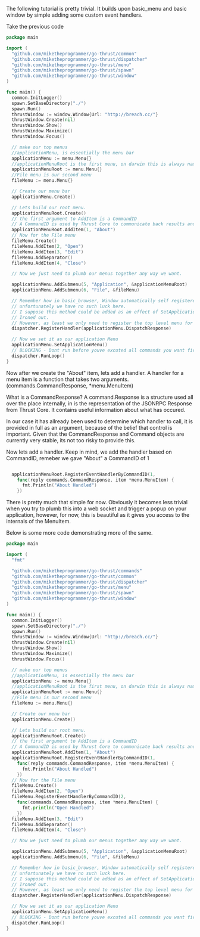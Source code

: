 The following tutorial is pretty trivial.
It builds upon basic_menu and basic window
by simple adding some custom event handlers.

Take the previous code

```go
package main

import (
  "github.com/miketheprogrammer/go-thrust/common"
  "github.com/miketheprogrammer/go-thrust/dispatcher"
  "github.com/miketheprogrammer/go-thrust/menu"
  "github.com/miketheprogrammer/go-thrust/spawn"
  "github.com/miketheprogrammer/go-thrust/window"
)

func main() {
  common.InitLogger()
  spawn.SetBaseDirectory("./")
  spawn.Run()
  thrustWindow := window.Window{Url: "http://breach.cc/"}
  thrustWindow.Create(nil)
  thrustWindow.Show()
  thrustWindow.Maximize()
  thrustWindow.Focus()

  // make our top menus
  //applicationMenu, is essentially the menu bar
  applicationMenu := menu.Menu{}
  //applicationMenuRoot is the first menu, on darwin this is always named the name of your application.
  applicationMenuRoot := menu.Menu{}
  //File menu is our second menu
  fileMenu := menu.Menu{}

  // Create our menu bar
  applicationMenu.Create()

  // Lets build our root menu.
  applicationMenuRoot.Create()
  // the first argument to AddItem is a CommandID
  // A CommandID is used by Thrust Core to communicate back results and events.
  applicationMenuRoot.AddItem(1, "About")
  // Now for the File menu
  fileMenu.Create()
  fileMenu.AddItem(2, "Open")
  fileMenu.AddItem(3, "Edit")
  fileMenu.AddSeparator()
  fileMenu.AddItem(4, "Close")

  // Now we just need to plumb our menus together any way we want.

  applicationMenu.AddSubmenu(5, "Application", &applicationMenuRoot)
  applicationMenu.AddSubmenu(6, "File", &fileMenu)

  // Remember how in basic_browser, Window automatically self registered with the dispatcher.
  // unfortunately we have no such luck here.
  // I suppose this method could be added as an effect of SetApplicationMenu, but the effects of that need to be
  // Ironed out.
  // However, as least we only need to register the top level menu for events, all sub menus will delegate for the top menu.
  dispatcher.RegisterHandler(applicationMenu.DispatchResponse)

  // Now we set it as our application Menu
  applicationMenu.SetApplicationMenu()
  // BLOCKING - Dont run before youve excuted all commands you want first.
  dispatcher.RunLoop()
}

```

Now after we create the "About" item,
lets add a handler. A handler for a menu item is a function that takes two arguments.
(commands.CommandResponse, *menu.MenuItem)

What is a CommandResponse? A command.Response is a structure used all over the place internally, in is the representation of the JSONRPC Response from Thrust Core.
It contains useful information about what has occured.

In our case it has allready been used to determine which handler to call, it is provided in full as an argument, because of the belief that control is important. Given that the CommandResponse and Command objects are currently very stable, its not too risky to provide this.

Now lets add a handler. Keep in mind, we add the handler based on CommandID, remeber we gave "About" a CommandID of 1
```go

  applicationMenuRoot.RegisterEventHandlerByCommandID(1,
    func(reply commands.CommandResponse, item *menu.MenuItem) {
      fmt.Println("About Handled")
    })

```

There is pretty much that simple for now. Obviously it becomes less trivial when you try to plumb this into a web socket and trigger a popup on your application, however, for now, this is beautiful as it gives you access to the internals of the MenuItem.

Below is some more code demonstrating more of the same.

```go
package main

import (
  "fmt"

  "github.com/miketheprogrammer/go-thrust/commands"
  "github.com/miketheprogrammer/go-thrust/common"
  "github.com/miketheprogrammer/go-thrust/dispatcher"
  "github.com/miketheprogrammer/go-thrust/menu"
  "github.com/miketheprogrammer/go-thrust/spawn"
  "github.com/miketheprogrammer/go-thrust/window"
)

func main() {
  common.InitLogger()
  spawn.SetBaseDirectory("./")
  spawn.Run()
  thrustWindow := window.Window{Url: "http://breach.cc/"}
  thrustWindow.Create(nil)
  thrustWindow.Show()
  thrustWindow.Maximize()
  thrustWindow.Focus()

  // make our top menus
  //applicationMenu, is essentially the menu bar
  applicationMenu := menu.Menu{}
  //applicationMenuRoot is the first menu, on darwin this is always named the name of your application.
  applicationMenuRoot := menu.Menu{}
  //File menu is our second menu
  fileMenu := menu.Menu{}

  // Create our menu bar
  applicationMenu.Create()

  // Lets build our root menu.
  applicationMenuRoot.Create()
  // the first argument to AddItem is a CommandID
  // A CommandID is used by Thrust Core to communicate back results and events.
  applicationMenuRoot.AddItem(1, "About")
  applicationMenuRoot.RegisterEventHandlerByCommandID(1,
    func(reply commands.CommandResponse, item *menu.MenuItem) {
      fmt.Println("About Handled")
    })
  // Now for the File menu
  fileMenu.Create()
  fileMenu.AddItem(2, "Open")
  fileMenu.RegisterEventHandlerByCommandID(2,
    func(commands.CommandResponse, item *menu.MenuItem) {
      fmt.println("Open Handled")
    })
  fileMenu.AddItem(3, "Edit")
  fileMenu.AddSeparator()
  fileMenu.AddItem(4, "Close")

  // Now we just need to plumb our menus together any way we want.

  applicationMenu.AddSubmenu(5, "Application", &applicationMenuRoot)
  applicationMenu.AddSubmenu(6, "File", &fileMenu)

  // Remember how in basic_browser, Window automatically self registered with the dispatcher.
  // unfortunately we have no such luck here.
  // I suppose this method could be added as an effect of SetApplicationMenu, but the effects of that need to be
  // Ironed out.
  // However, as least we only need to register the top level menu for events, all sub menus will delegate for the top menu.
  dispatcher.RegisterHandler(applicationMenu.DispatchResponse)

  // Now we set it as our application Menu
  applicationMenu.SetApplicationMenu()
  // BLOCKING - Dont run before youve excuted all commands you want first.
  dispatcher.RunLoop()
}

```